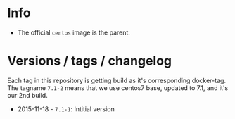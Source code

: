 # Info
* The official `centos` image is the parent.

# Versions / tags / changelog
Each tag in this repository is getting build as it's corresponding docker-tag. The tagname `7.1-2` means that we use centos7 base, updated to 7.1, and it's our 2nd build.

* 2015-11-18 - `7.1-1`: Intitial version
